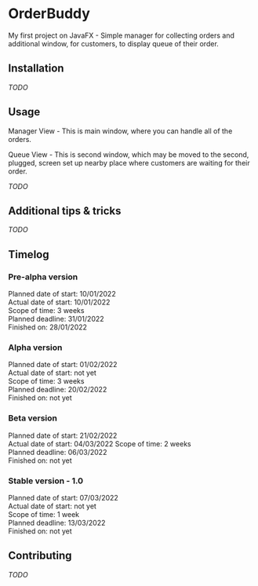 # OrderBuddy
My first project on JavaFX - Simple manager for collecting orders and additional window, for customers, to display queue of their order.

## Installation

*TODO*

## Usage

Manager View - This is main window, where you can handle all of the orders.

Queue View - This is second window, which may be moved to the second, plugged, screen set up nearby place where customers are waiting for their order.

*TODO*

## Additional tips & tricks

*TODO*

## Timelog

### Pre-alpha version  

Planned date of start: 10/01/2022  
Actual date of start: 10/01/2022  
Scope of time: 3 weeks  
Planned deadline: 31/01/2022  
Finished on: 28/01/2022


### Alpha version  

Planned date of start: 01/02/2022  
Actual date of start: not yet  
Scope of time: 3 weeks  
Planned deadline: 20/02/2022  
Finished on: not yet  


### Beta version  

Planned date of start: 21/02/2022  
Actual date of start: 04/03/2022
Scope of time: 2 weeks  
Planned deadline: 06/03/2022  
Finished on: not yet  


### Stable version - 1.0  

Planned date of start: 07/03/2022  
Actual date of start: not yet  
Scope of time: 1 week  
Planned deadline: 13/03/2022  
Finished on: not yet  


## Contributing

*TODO*
